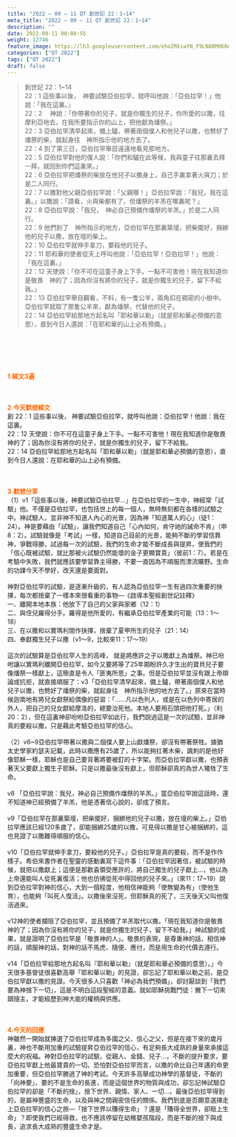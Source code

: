 ```yaml
---
title: "2022 – 09 – 11 QT 創世記 22：1~14"
meta_title: "2022 – 09 – 11 QT 創世記 22：1~14"
description: ""
date: 2022-09-11 00:00:55
weight: 12746
feature_image: https://lh3.googleusercontent.com/ehoZRkiwYN_F9LNA8M068AYxt73EavCZno-PD1cJRuf5BbSkQVUWr3gNEbt5kSs28Pb_Elg17kSrtf9ybWvojWoMV6I4tPM3vGRGDq6GkKkPdL2Gut4QAIw4-uykKUAtNiKgQKntvsU=w800
categories: ["QT 2022"]
tags: ["QT 2022"]
draft: false
---
```


<blockquote>創世記 22：1~14<br />
22：1 這些事以後，　神要試驗亞伯拉罕，就呼叫他說：「亞伯拉罕！」他說：「我在這裏。」<br />
22：2 　神說：「你帶著你的兒子，就是你獨生的兒子，你所愛的以撒，往摩利亞地去，在我所要指示你的山上，把他獻為燔祭。」<br />
22：3 亞伯拉罕清早起來，備上驢，帶著兩個僕人和他兒子以撒，也劈好了燔祭的柴，就起身往　神所指示他的地方去了。<br />
22：4 到了第三日，亞伯拉罕舉目遠遠地看見那地方。<br />
22：5 亞伯拉罕對他的僕人說：「你們和驢在此等候，我與童子往那裏去拜一拜，就回到你們這裏來。」<br />
22：6 亞伯拉罕把燔祭的柴放在他兒子以撒身上，自己手裏拿著火與刀；於是二人同行。<br />
22：7 以撒對他父親亞伯拉罕說：「父親哪！」亞伯拉罕說：「我兒，我在這裏。」以撒說：「請看，火與柴都有了，但燔祭的羊羔在哪裏呢？」<br />
22：8 亞伯拉罕說：「我兒，　神必自己預備作燔祭的羊羔。」於是二人同行。<br />
22：9 他們到了　神所指示的地方，亞伯拉罕在那裏築壇，把柴擺好，捆綁他的兒子以撒，放在壇的柴上。<br />
22：10 亞伯拉罕就伸手拿刀，要殺他的兒子。<br />
22：11 耶和華的使者從天上呼叫他說：「亞伯拉罕！亞伯拉罕！」他說：「我在這裏。」<br />
22：12 天使說：「你不可在這童子身上下手。一點不可害他！現在我知道你是敬畏　神的了；因為你沒有將你的兒子，就是你獨生的兒子，留下不給我。」<br />
22：13 亞伯拉罕舉目觀看，不料，有一隻公羊，兩角扣在稠密的小樹中。亞伯拉罕就取了那隻公羊來，獻為燔祭，代替他的兒子。<br />
22：14 亞伯拉罕給那地方起名叫「耶和華以勒」（就是耶和華必預備的意思），直到今日人還說：「在耶和華的山上必有預備。」</blockquote><br />
&nbsp;<br />
<br />
&nbsp;<br />
<br />
<span style="color: #ff6600;"><strong>1.經文3遍</strong></span><br />
<br />
&nbsp;<br />
<br />
<span style="color: #ff6600;"><strong>2.今天默想經文<br />
</strong></span>創 22：1 這些事以後， 神要試驗亞伯拉罕，就呼叫他說：亞伯拉罕！他說：我在這裏。<br />
22：12 天使說：你不可在這童子身上下手。一點不可害他！現在我知道你是敬畏　神的了；因為你沒有將你的兒子，就是你獨生的兒子，留下不給我。<br />
22：14 亞伯拉罕給那地方起名叫「耶和華以勒」（就是耶和華必預備的意思），直到今日人還說：在耶和華的山上必有預備。<br />
<br />
&nbsp;<br />
<br />
<strong><span style="color: #ff6600;">3.默想分享<br />
</span></strong>（1）v1「這些事以後，神要試驗亞伯拉罕…」在亞伯拉罕的一生中，神經常「試驗」他。不僅是亞伯拉罕，也包括世上的每一個人，無時無刻都在各樣的試驗之中。神試驗人，並非神不知道人內心的光景，因為神「知道萬人的心」（徒1：24）。神是要藉由「試驗」，讓我們知道自己「心內如何，肯守祂的誡命不肯」（申8：2）。試驗就像是「考試」一樣，知道自己目前的光景，能夠不斷的學習信靠神，爭戰得勝，試過每一次的試驗，我們的生命才能不斷成長與提昇，使我們的「信心既被試驗，就比那被火試驗仍然能壞的金子更顯寶貴」（彼前1：7）。若是在考驗中失敗，我們就應該要學習靠主得勝，不要一直因為不順服而漂流曠野。生命的功課今天不學好，改天還是要面對。<br />
<br />
神對亞伯拉罕的試驗，是逐漸升級的，有人認為亞伯拉罕一生有過四次重要的抉擇，每次都捨棄了一樣本來很看重的事物—《啟導本聖經創世記註釋》<br />
一、離開本地本族：他放下了自己的父家與家鄉（12：1）<br />
二、與侄兒羅得分手。羅得是他所愛的，有繼承亞伯拉罕產業的可能（13：1～18）<br />
三、在以撒和以實瑪利間作抉擇，捨棄了夏甲所生的兒子（21：14）<br />
四、奉獻獨生兒子以撒（v1～9，比較來11：17～19）<br />
<br />
這次的試驗算是亞伯拉罕人生的高峰， 就是將應許之子以撒獻上為燔祭。神已吩咐讓以實瑪利離開亞伯拉罕，如今又要將等了25年期盼許久才生出的寶貝兒子要像燔祭一樣獻上，這簡直是令人「匪夷所思」之事。但是亞伯拉罕並沒有跟上帝辯論或抗拒，就直接順服了：v3「亞伯拉罕清早起來，備上驢，帶著兩個僕人和他兒子以撒，也劈好了燔祭的柴，就起身往　神所指示他的地方去了。」原來在當時候迦南地有將兒女獻祭給偶像的惡習：「……凡以色列人，或是在以色列中寄居的外人，把自己的兒女獻給摩洛的，總要治死他。本地人要用石頭把他打死。」（利20：2），但在這裏神卻吩咐亞伯拉罕如此行，我們說過這是一次的試驗，並非神真的要殺以撒，只是藉此考驗亞伯拉罕的信心。<br />
<br />
（2）v6~9亞伯拉罕帶著以撒與二個僕人要上山獻燔祭，卻沒有帶著祭牲。據猶太史學家約瑟夫記載，此時以撒應有25歲了，所以能夠扛著木柴，諷刺的是他好像耶穌一樣，耶穌也是自己要背著將要被釘的十字架。而亞伯拉罕獻以撒，也預表著天父要獻上獨生子耶穌。只是以撒最後沒有獻上，但耶穌卻真的為世人犧牲了生命。<br />
<br />
v8 「亞伯拉罕說：我兒，神必自己預備作燔祭的羊羔。」當亞伯拉罕說這話時，還不知道神已經預備了羊羔，他是憑著信心說的，卻成了預言。<br />
<br />
v9「亞伯拉罕在那裏築壇，把柴擺好，捆綁他的兒子以撒，放在壇的柴上。」亞伯拉罕應該已經120多歲了，卻能捆綁25歲的以撒，可見得以撒是甘心被捆綁的，這也見證了以撒難得順服的信心。<br />
<br />
v10「亞伯拉罕就伸手拿刀，要殺他的兒子。」亞伯拉罕是真的要殺，而不是作作樣子。希伯來書作者在聖靈的感動裏寫下這件事：「亞伯拉罕因著信，被試驗的時候，就把以撒獻上；這便是那歡喜領受應許的，將自己獨生的兒子獻上…，他以為上帝還能叫人從死裏復活；他也彷彿從死中得回他的兒子來。」（來11：17~19）說到亞伯拉罕對神的信心，大到一個程度，他相信神能夠「使無變為有」（使他生育），也能夠「叫死人復活」。以撒後來沒死，但耶穌真的死了，三天後天父叫他復活過來。<br />
<br />
v12神的使者攔阻了亞伯拉罕，並且預備了羊羔取代以撒。「現在我知道你是敬畏　神的了；因為你沒有將你的兒子，就是你獨生的兒子，留下不給我。」神試驗的成果，就是證明了亞伯拉罕是「敬畏神的人」。敬畏的表現，是尊重神的話，相信神的話，順服神的話，對神的話不馬虎、隨便、應付，而是用生命的代價去遵行。<br />
<br />
v14「亞伯拉罕給那地方起名叫『耶和華以勒』（就是耶和華必預備的意思）。」今天很多基督徒很喜歡高舉「耶和華以勒」的見證，卻忘記了耶和華以勒之前，是亞伯拉罕獻以撒的見證。今天很多人只喜歡「神必為我們預備」，卻討厭談到「我們要為神捨下一切」，這是不明白這段聖經的意義。就如耶穌挑戰門徒：撇下一切來跟隨主，才能經歷到神大能的權柄與供應。<br />
<br />
&nbsp;<br />
<br />
<strong><span style="color: #ff6600;">4.今天的回應<br />
</span></strong>神雖然一開始就揀選了亞伯拉罕成為多國之父、信心之父，但是在接下來的歲月裏，神也不斷用加重的試驗提昇亞伯拉罕的信心，有足夠長大成熟的身量來承接這麼大的祝福。神對亞伯拉罕的試驗，從親人、金錢、兒子…，不斷的提升要求，要亞伯拉罕獻上他最寶貴的一切。恐怕對亞伯拉罕而言，以撒的命比自己年邁的命更加重要，但亞伯拉罕勝過了神的考試。今天許多高舉成功神學的基督徒，不斷的「向神要」，要的不是生命的長進，而是這個世界的物質與成功，卻忘記神試驗亞伯拉罕的卻是「不斷的捨」，捨下世界、親情、家人、一切…，最後亞伯拉罕得到的，是屬神豐盛的生命，以及與神之間親密信任的關係。我們到底是否願意選擇走上亞伯拉罕的信心之旅—「捨下世界以賺得生命」？還是「賺得全世界，卻賠上生命」？即使我們已經得救，也不應該停留在幼稚嬰孩階段，而是不斷的捨下與成長，追求長大成熟的豐盛生命才是。<br />
<br />
&nbsp;
        
